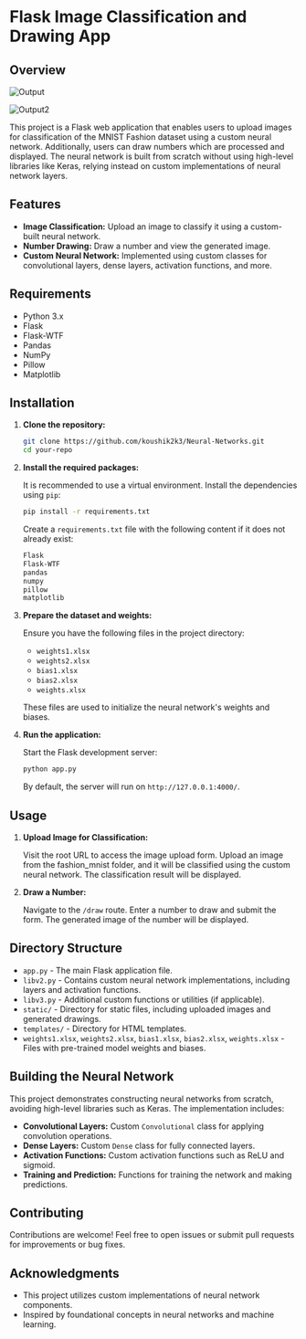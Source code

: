 
# Flask Image Classification and Drawing App

## Overview
![Output](https://github.com/user-attachments/assets/6f9363ec-c44c-440b-840c-0b2c2f95d72b)

![Output2 ](https://github.com/user-attachments/assets/858e6d14-02db-450e-b4b8-ee44cf02f658)

This project is a Flask web application that enables users to upload images for classification of the MNIST Fashion dataset using a custom neural network. Additionally, users can draw numbers which are processed and displayed. The neural network is built from scratch without using high-level libraries like Keras, relying instead on custom implementations of neural network layers.

## Features

- **Image Classification:** Upload an image to classify it using a custom-built neural network.
- **Number Drawing:** Draw a number and view the generated image.
- **Custom Neural Network:** Implemented using custom classes for convolutional layers, dense layers, activation functions, and more.

## Requirements

- Python 3.x
- Flask
- Flask-WTF
- Pandas
- NumPy
- Pillow
- Matplotlib

## Installation

1. **Clone the repository:**

   ```bash
   git clone https://github.com/koushik2k3/Neural-Networks.git
   cd your-repo
   ```

2. **Install the required packages:**

   It is recommended to use a virtual environment. Install the dependencies using `pip`:

   ```bash
   pip install -r requirements.txt
   ```

   Create a `requirements.txt` file with the following content if it does not already exist:

   ```txt
   Flask
   Flask-WTF
   pandas
   numpy
   pillow
   matplotlib
   ```

3. **Prepare the dataset and weights:**

   Ensure you have the following files in the project directory:
   - `weights1.xlsx`
   - `weights2.xlsx`
   - `bias1.xlsx`
   - `bias2.xlsx`
   - `weights.xlsx`

   These files are used to initialize the neural network's weights and biases.

4. **Run the application:**

   Start the Flask development server:

   ```bash
   python app.py
   ```

   By default, the server will run on `http://127.0.0.1:4000/`.

## Usage

1. **Upload Image for Classification:**

   Visit the root URL to access the image upload form. Upload an image from the fashion_mnist folder, and it will be classified using the custom neural network. The classification result will be displayed.

2. **Draw a Number:**

   Navigate to the `/draw` route. Enter a number to draw and submit the form. The generated image of the number will be displayed.

## Directory Structure

- `app.py` - The main Flask application file.
- `libv2.py` - Contains custom neural network implementations, including layers and activation functions.
- `libv3.py` - Additional custom functions or utilities (if applicable).
- `static/` - Directory for static files, including uploaded images and generated drawings.
- `templates/` - Directory for HTML templates.
- `weights1.xlsx`, `weights2.xlsx`, `bias1.xlsx`, `bias2.xlsx`, `weights.xlsx` - Files with pre-trained model weights and biases.

## Building the Neural Network

This project demonstrates constructing neural networks from scratch, avoiding high-level libraries such as Keras. The implementation includes:

- **Convolutional Layers:** Custom `Convolutional` class for applying convolution operations.
- **Dense Layers:** Custom `Dense` class for fully connected layers.
- **Activation Functions:** Custom activation functions such as ReLU and sigmoid.
- **Training and Prediction:** Functions for training the network and making predictions.

## Contributing

Contributions are welcome! Feel free to open issues or submit pull requests for improvements or bug fixes.

## Acknowledgments

- This project utilizes custom implementations of neural network components.
- Inspired by foundational concepts in neural networks and machine learning.



